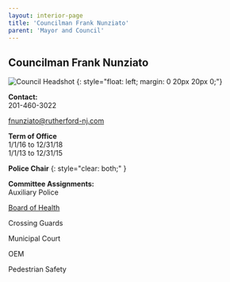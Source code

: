 ```yaml
---
layout: interior-page
title: 'Councilman Frank Nunziato'
parent: 'Mayor and Council'
---
```


## Councilman Frank Nunziato

![Council Headshot](../frank-nunziato.png)
{: style="float: left; margin: 0 20px 20px 0;"}

**Contact:**  
201-460-3022

fnunziato@rutherford-nj.com

**Term of Office**  
1/1/16 to 12/31/18  
1/1/13 to 12/31/15 

**Police Chair**
{: style="clear: both;" }

**Committee Assignments:**  
Auxiliary Police

[Board of Health](/committees/board-of-health/)

Crossing Guards

Municipal Court

OEM

Pedestrian Safety
